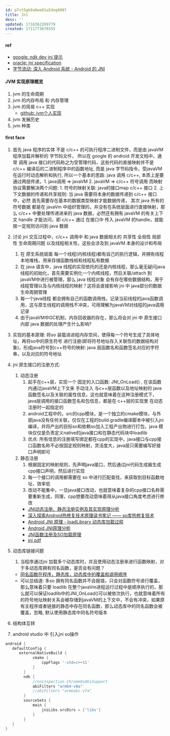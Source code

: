 ```yaml
---
id: p7st5gk8a0we81a5dog608l
title: Jni
desc: ''
updated: 1716362209779
created: 1711773670355
---
```

#### ref
- [google: ndk dev jni 提示](https://developer.android.com/training/articles/perf-jni?hl=zh-cn)
- [oracle: jni specification](https://docs.oracle.com/javase/7/docs/technotes/guides/jni/spec/jniTOC.html)
- [字节流动: 深入 Android 系统 - Android 的 JNI](https://cloud.tencent.com/developer/article/2122049)

#### JVM 实现原理概览
1. jvm 的生命周期 
2. jvm 的内存布局 和 内存管理
3. jvm 的简易 c++ 实现
   - [github: jvm个人实现](https://github.com/ArosyW/JVM)
4. jvm 发展历史
5. jvm 种类


#### first face
1. 首先 java 程序的实体 不是 c/c++ 的可执行程序二进制文件，而是由 javaVM 程序加载并解析的 字节码文件， 所以在 google 的 android 开发文档中，通常 调用 java 接口的代码称之为受管理代码，这些代码的直接映射并不是 c/c++ 编译后的二进制程序中的函数地址, 而是 java 字节码指令，受javaVM 在运行时动态解析和执行, 所以一个基本的思路: java 调用 c/c++, 本质上是要通过两层传递，1. java调用 => javaVM 2. javaVM => c/c++ 符号调用  而映射协议需要解决两个问题: 1. 符号的映射关联: java的接口map c/c++ 接口 2. 上下文数据的传递和共享规则: 当 java 需要将本身的数据传递到 c/c++ 接口中，必然 首先需要存在基本的数据类型映射才能数据传递， 其次 java 所有的符号数据 都是在 javaVm 中组织管理的，并没有在系统层面进行直接映射，那么 c/c++ 中要处理传递进来的 java 数据，必然还有拥有 javaVM 的有关上下文 handle 才能访问，即 c/c++ 通过 在接口中 传入 javaVM 的handle，就能按一定规则访问到 java 数据

2. 讨论 jni 交互过程中，c/c++ 调用中 和 java 数据相关的 共享性 全局性 局部性 生命周期问题 以及线程相关性，这些会涉及到 javaVM 本身的设计和布局
   1. 在 原生系统层面 每一个线程(内核线程)都有自己的执行逻辑，并拥有线程本地堆栈，用来存储函数栈帧和线程私有数据
   2. 在 java 语言中，java 线程的实现依托的还是内核线程，那么毫无疑问java线程的初始化，首先需要实例化一个内核线程，然后关联/attach 到javaVM中进行被管理，那么 java 线程对象 会有存在哪些数据结构，用于线程管理以及与内核线程的映射？这将会直接影响 jni 中 java部分的数据生命周期管理
   3. 每一个java线程 都会拥有自己的函数调用栈，记录当前线程的java函数调用，这与原生线程的调用栈不冲突，可用理解为javaVM对线程的java调用记录
   4. 由于javaVM中GC机制，内存回收器的存在，那么将会对 jni 中 原生接口内部 java 数据的处理产生什么影响?

3. 实现的基本原理: 将so 装载进进程内存空间，使得每一个符号生成了具体地址，再将so中的原生符号 进行注册(即将符号地址存入关联性的数据结构对象)，形成java符号到c++符号的映射: java 层函数名和函数签名对应的字符串，以及对应的符号地址

5. jni 原生接口的注册方式:
    1. 动态注册
       1. 起手在c++层，实现一个 固定的入口函数: JNI_OnLoad() , 在该函数内通过javaVM上下文来 手动注入 与c++层函数以及地址映射的 java函数签名以及关联的属性信息，这也就意味着在这种注册模式下，java层调用的接口函数签名和包信息，都是在 c++层的实现里 在动态注册时一起指定的
       2. android工程中的，src的cpp模块，是一个独立的cmake模块，与外部java没有任何关联，仅仅在工程的build.gradle编译脚本中被引入jni编译，并将产出的目标so和依赖so加入工程产出物进行打包，java 模块仅仅是负责定义native的java接口和在静态代码块中loadlib
       3. 优点: 所有信息的注册填写绑定都在cpp的实现中，java接口与cpp接口函数名称不必按固定规则映射，灵活度大，java层只需要编写好接口声明即可
    2. 静态注册
       1. 根据固定的映射规则，先声明java接口，然后通过jni代码生成器生成cpp接口声明，然后进行实现
       2. 每一个接口的调用都需要在 so 中进行匹配查找，来获取到目标函数地址，效率低
       3. 改动不能集中，一旦java接口改动，也就意味着复杂的cpp接口名称需要重新生成，同理，cpp想要改动意味着得从java接口角度考虑进行修改
       - [JNI动态注册、静态注册实例及其实现原理分析](https://zhuanlan.zhihu.com/p/520523247)
       - [深入探索Android热修复技术原理读书笔记 —— so库热修复技术](https://www.cnblogs.com/huansky/p/14757298.html)
       - [Android JNI 原理 - loadLibrary 动态库加载过程](https://rangerzhou.top/2019/10/25/Android/JNI-Study/#comment-gitalk)
       - [Android JNI原理分析](https://gityuan.com/2016/05/28/android-jni/)
       - [JNI函数注册及SO加载原理](https://www.jianshu.com/p/4ab830aa935e)
       - [jni pdf](https://www.uni-ulm.de/fileadmin/website_uni_ulm/iui.inst.200/files/staff/domaschka/misc/jni_programmers_guide_spec.pdf)

6. 动态库链接问题
   1. 当程序通过jni 加载多个动态库时，并且使用动态注册来进行函数映射，对于多动态库拥有同名函数，是否会有问题？
   - [同名函数在程序，静态库，动态库中的覆盖和调用顺序](https://developer.aliyun.com/article/243750)
   - 可以总结道: 多so 拥有同名函数并不会报错，只会对函数符号进行覆盖，那么意味着只要 loadlib 在整个javaVm进程运行过程中是顺序执行的，那么就可以保证loadlib中的JNI_OnLoad()可以被依次执行，也就意味着所有的符号地址映射关系会被存储到javaVM的上下文中，不会有冲突，如果原有主程序或者链接的静态中存在同名函数，那么动态库中的同名函数会被覆盖，忽略, 默认使用静态库中同名符号版本

7. 结构体互转




8. android studio 中 引入jni so操作
```gradle
android {
   defaultConfig {
      externalNativeBuild {
            cmake {
                cppFlags '-std=c++11'
            }
        }
        ndk {
            //noinspection ChromeOsAbiSupport
            abiFilters "arm64-v8a"
            //abiFilters "armeabi-v7a"
        }
        sourceSets {
            main {
                jniLibs.srcDirs = ['libs']
            }
        }
   }
}
```